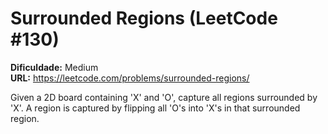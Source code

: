 # Surrounded Regions (LeetCode #130)

**Dificuldade:** Medium  
**URL:** https://leetcode.com/problems/surrounded-regions/

Given a 2D board containing 'X' and 'O', capture all regions surrounded by 'X'. A region is captured by flipping all 'O's into 'X's in that surrounded region.
